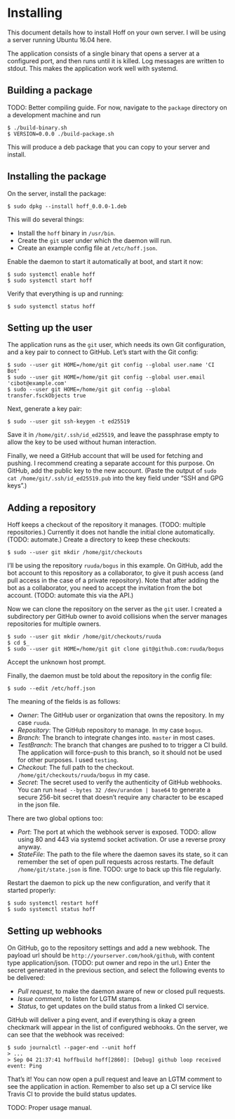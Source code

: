 # Installing

This document details how to install Hoff on your own server. I will be using
a server running Ubuntu 16.04 here.

The application consists of a single binary that opens a server at a configured
port, and then runs until it is killed. Log messages are written to stdout. This
makes the application work well with systemd.

## Building a package

TODO: Better compiling guide. For now, navigate to the `package` directory on
a development machine and run

    $ ./build-binary.sh
    $ VERSION=0.0.0 ./build-package.sh

This will produce a deb package that you can copy to your server and install.

## Installing the package

On the server, install the package:

    $ sudo dpkg --install hoff_0.0.0-1.deb

This will do several things:

 * Install the `hoff` binary in `/usr/bin`.
 * Create the `git` user under which the daemon will run.
 * Create an example config file at `/etc/hoff.json`.

Enable the daemon to start it automatically at boot, and start it now:

    $ sudo systemctl enable hoff
    $ sudo systemctl start hoff

Verify that everything is up and running:

    $ sudo systemctl status hoff

## Setting up the user

The application runs as the `git` user, which needs its own Git configuration,
and a key pair to connect to GitHub. Let’s start with the Git config:

    $ sudo --user git HOME=/home/git git config --global user.name 'CI Bot'
    $ sudo --user git HOME=/home/git git config --global user.email 'cibot@example.com'
    $ sudo --user git HOME=/home/git git config --global transfer.fsckObjects true

Next, generate a key pair:

    $ sudo --user git ssh-keygen -t ed25519

Save it in `/home/git/.ssh/id_ed25519`, and leave the passphrase empty to allow
the key to be used without human interaction.

Finally, we need a GitHub account that will be used for fetching and pushing.
I recommend creating a separate account for this purpose. On GitHub, add the
public key to the new account. (Paste the output of `sudo cat
/home/git/.ssh/id_ed25519.pub` into the key field under “SSH and GPG keys”.)

## Adding a repository

Hoff keeps a checkout of the repository it manages. (TODO: multiple
repositories.) Currently it does not handle the initial clone automatically.
(TODO: automate.) Create a directory to keep these checkouts:

    $ sudo --user git mkdir /home/git/checkouts

I’ll be using the repository `ruuda/bogus` in this example. On GitHub, add the
bot account to this repository as a collaborator, to give it push access (and
pull access in the case of a private repository). Note that after adding the bot
as a collaborator, you need to accept the invitation from the bot account.
(TODO: automate this via the API.)

Now we can clone the repository on the server as the `git` user. I created a
subdirectory per GitHub owner to avoid collisions when the server manages
repositories for multiple owners.

    $ sudo --user git mkdir /home/git/checkouts/ruuda
    $ cd $_
    $ sudo --user git HOME=/home/git git clone git@github.com:ruuda/bogus

Accept the unknown host prompt.

Finally, the daemon must be told about the repository in the config file:

    $ sudo --edit /etc/hoff.json

The meaning of the fields is as follows:

 * *Owner*: The GitHub user or organization that owns the repository. In my
   case `ruuda`.
 * *Repository*: The GitHub repository to manage. In my case `bogus`.
 * *Branch*: The branch to integrate changes into. `master` in most cases.
 * *TestBranch*: The branch that changes are pushed to to trigger a CI build.
   The application will force-push to this branch, so it should not be used for
   other purposes. I used `testing`.
 * *Checkout*: The full path to the checkout. `/home/git/checkouts/ruuda/bogus`
   in my case.
 * *Secret*: The secret used to verify the authenticity of GitHub webhooks.
   You can run `head --bytes 32 /dev/urandom | base64` to generate a secure
   256-bit secret that doesn’t require any character to be escaped in the json
   file.

There are two global options too:

 * *Port*: The port at which the webhook server is exposed. TODO: allow using
   80 and 443 via systemd socket activation. Or use a reverse proxy anyway.
 * *StateFile*: The path to the file where the daemon saves its state, so it
   can remember the set of open pull requests across restarts. The default
   `/home/git/state.json` is fine. TODO: urge to back up this file regularly.

Restart the daemon to pick up the new configuration, and verify that it started
properly:

    $ sudo systemctl restart hoff
    $ sudo systemctl status hoff

## Setting up webhooks

On GitHub, go to the repository settings and add a new webhook. The payload url
should be `http://yourserver.com/hook/github`, with content type
application/json. (TODO: put owner and repo in the url.) Enter the secret
generated in the previous section, and select the following events to be
delivered:

 * *Pull request*, to make the daemon aware of new or closed pull requests.
 * *Issue comment*, to listen for LGTM stamps.
 * *Status*, to get updates on the build status from a linked CI service.

GitHub will deliver a ping event, and if everything is okay a green checkmark
will appear in the list of configured webhooks. On the server, we can see that
the webhook was received:

    $ sudo journalctl --pager-end --unit hoff
    > ...
    > Sep 04 21:37:41 hoffbuild hoff[2860]: [Debug] github loop received event: Ping

That’s it! You can now open a pull request and leave an LGTM comment to see the
application in action. Remember to also set up a CI service like Travis CI to
provide the build status updates.

TODO: Proper usage manual.
